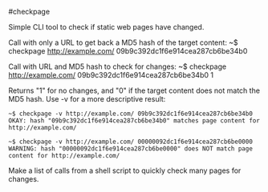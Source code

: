 #checkpage

Simple CLI tool to check if static web pages have changed.

Call with only a URL to get back a MD5 hash of the target content:
    ~$ checkpage http://example.com/
    09b9c392dc1f6e914cea287cb6be34b0
    
Call with URL and MD5 hash to check for changes:
    ~$ checkpage http://example.com/ 09b9c392dc1f6e914cea287cb6be34b0
    1

Returns "1" for no changes, and "0" if the target content does not match 
the MD5 hash. Use -v for a more descriptive result:

    ~$ checkpage -v http://example.com/ 09b9c392dc1f6e914cea287cb6be34b0
    OKAY: hash "09b9c392dc1f6e914cea287cb6be34b0" matches page content for http://example.com/
    
    ~$ checkpage -v http://example.com/ 00000092dc1f6e914cea287cb6be0000
    WARNING: hash "00000092dc1f6e914cea287cb6be0000" does NOT match page content for http://example.com/

Make a list of calls from a shell script to quickly check many pages 
for changes.

